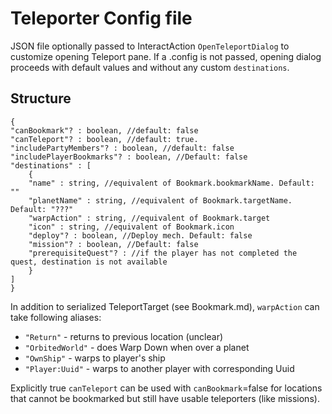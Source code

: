 # Teleporter Config file

JSON file optionally passed to InteractAction `OpenTeleportDialog` to customize opening Teleport pane. If a .config is not passed, opening dialog proceeds with default values and without any custom `destinations`.

## Structure

    {
    "canBookmark"? : boolean, //default: false
    "canTeleport"? : boolean, //default: true.
    "includePartyMembers"? : boolean, //default: false
    "includePlayerBookmarks"? : boolean, //Default: false
    "destinations" : [
        {
        "name" : string, //equivalent of Bookmark.bookmarkName. Default: ""
        "planetName" : string, //equivalent of Bookmark.targetName. Default: "???"
        "warpAction" : string, //equivalent of Bookmark.target
        "icon" : string, //equivalent of Bookmark.icon
        "deploy"? : boolean, //Deploy mech. Default: false
        "mission"? : boolean, //Default: false
        "prerequisiteQuest"? : //if the player has not completed the quest, destination is not available
        }
    ]
    }

In addition to serialized TeleportTarget (see Bookmark.md), `warpAction` can take following aliases:

- `"Return"` - returns to previous location (unclear)
- `"OrbitedWorld"` - does Warp Down when over a planet
- `"OwnShip"` - warps to player's ship
- `"Player:Uuid"` - warps to another player with corresponding Uuid

Explicitly true `canTeleport` can be used with `canBookmark`=false for locations that cannot be bookmarked but still have usable teleporters (like missions).